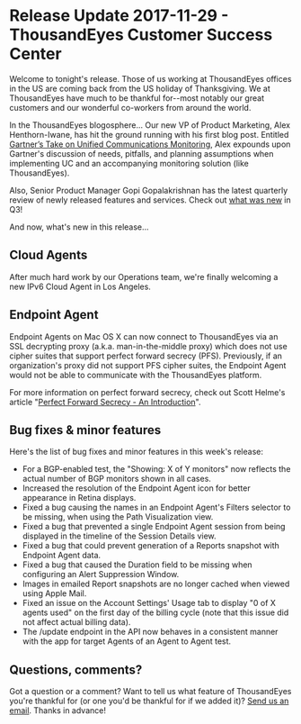 # Release Update 2017-11-29 - ThousandEyes Customer Success Center

Welcome to tonight's release. Those of us working at ThousandEyes offices in the US are coming back from the US holiday of Thanksgiving. We at ThousandEyes have much to be thankful for--most notably our great customers and our wonderful co-workers from around the world.

In the ThousandEyes blogosphere... Our new VP of Product Marketing, Alex Henthorn-Iwane, has hit the ground running with his first blog post. Entitled [Gartner’s Take on Unified Communications Monitoring](https://blog.thousandeyes.com/gartner-unified-communications-monitoring-market-guide/), Alex expounds upon Gartner's discussion of needs, pitfalls, and planning assumptions when implementing UC and an accompanying monitoring solution \(like ThousandEyes\).

Also, Senior Product Manager Gopi Gopalakrishnan has the latest quarterly review of newly released features and services.  Check out [what was new](https://blog.thousandeyes.com/whats-new-q3-2017-product-updates/) in Q3!

And now, what's new in this release...

## Cloud Agents

 After much hard work by our Operations team, we're finally welcoming a new IPv6 Cloud Agent in Los Angeles.

## Endpoint Agent

 Endpoint Agents on Mac OS X can now connect to ThousandEyes via an SSL decrypting proxy \(a.k.a. man-in-the-middle proxy\) which does not use cipher suites that support perfect forward secrecy \(PFS\). Previously, if an organization's proxy did not support PFS cipher suites, the Endpoint Agent would not be able to communicate with the ThousandEyes platform.

For more information on perfect forward secrecy, check out Scott Helme's article "[Perfect Forward Secrecy - An Introduction](https://scotthelme.co.uk/perfect-forward-secrecy/)".

## Bug fixes & minor features

Here's the list of bug fixes and minor features in this week's release:

* For a BGP-enabled test, the "Showing: X of Y monitors" now reflects the actual number of BGP monitors shown in all cases.
* Increased the resolution of the Endpoint Agent icon for better appearance in Retina displays.
* Fixed a bug causing the names in an Endpoint Agent's Filters selector to be missing, when using the Path Visualization view.
* Fixed a bug that prevented a single Endpoint Agent session from being displayed in the timeline of the Session Details view.
* Fixed a bug that could prevent generation of a Reports snapshot with Endpoint Agent data.
* Fixed a bug that caused the Duration field to be missing when configuring an Alert Suppression Window.
* Images in emailed Report snapshots are no longer cached when viewed using Apple Mail.
* Fixed an issue on the Account Settings' Usage tab to display "0 of X agents used" on the first day of the billing cycle \(note that this issue did not affect actual billing data\).
* The /update endpoint in the API now behaves in a consistent manner with the app for target Agents of an Agent to Agent test.

## ​Questions, comments?

 Got a question or a comment? Want to tell us what feature of ThousandEyes you're thankful for \(or one you'd be thankful for if we added it\)? [Send us an email](mailto:support@thousandeyes.com?subject=2017-11-29+Release+Update). Thanks in advance! 

